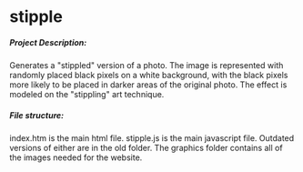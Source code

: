 # stipple

##### Project Description:
Generates a "stippled" version of a photo. The image is represented with randomly placed black pixels on a white background, with the black pixels more likely to be placed in darker areas of the original photo. The effect is modeled on the "stippling" art technique.

##### File structure:
index.htm is the main html file. stipple.js is the main javascript file. Outdated versions of either are in the old folder. The graphics folder contains all of the images needed for the website.